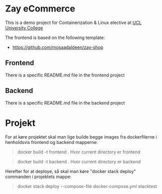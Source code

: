# Zay eCommerce

This is a demo project for Containerization & Linux elective at [UCL University College](https://ucl.dk)

The frontend is based on the following template:

* https://github.com/mosaadaldeen/zay-shop

## Frontend

There is a specific README.md file in the frontend project

## Backend

There is a specific README.md file in the backend project


# Projekt
For at køre projektet skal man lige builde begge images fra dockerfilerne i henholdsvis frontend og backend mapperne:
> docker build -t frontend .        Hvor current directory er frontend

> docker build -t backend .         Hvor current directory er backend

Herefter for at deploye, så skal man køre "docker stack deploy" commanden i projektets mappe:
> docker stack deploy --compose-file docker-compose.yml stacktest
